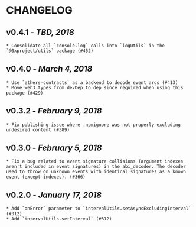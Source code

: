 # CHANGELOG

## v0.4.1 - _TBD, 2018_

    * Consolidate all `console.log` calls into `logUtils` in the `@0xproject/utils` package (#452)

## v0.4.0 - _March 4, 2018_

    * Use `ethers-contracts` as a backend to decode event args (#413)
    * Move web3 types from devDep to dep since required when using this package (#429)

## v0.3.2 - _February 9, 2018_

    * Fix publishing issue where .npmignore was not properly excluding undesired content (#389)

## v0.3.0 - _February 5, 2018_

    * Fix a bug related to event signature collisions (argument indexes aren't included in event signatures) in the abi_decoder. The decoder used to throw on unknown events with identical signatures as a known event (except indexes). (#366)

## v0.2.0 - _January 17, 2018_

    * Add `onError` parameter to `intervalUtils.setAsyncExcludingInterval` (#312)
    * Add `intervalUtils.setInterval` (#312)
